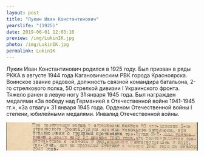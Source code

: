 ```yaml
---
layout: post
title: "Лукин Иван Константинович"
yearslife: "(1925)"
date: 2019-06-01 12:03:10
preview: /img/LukinIK.jpg
photo: /img/LukinIK.jpg
permalink: LukinIK
---
```


Лукин Иван Константинович родился в 1925 году. Был призван в ряды РККА в августе 1944 года Кагановическим РВК города Красноярска. Воинское звание рядовой, должность связной командира батальона, 2-го стрелкового полка, 50 стрелкой дивизии I Украинского фронта. Тяжело ранен в левую ногу 31 января 1945 года. Был награжден медалями «За победу над Германией в Отечественной войне 1941-1945 гг.», «За отвагу» 31 января 1945 года. Орденом Отечественной войны I степени, юбилейными медалями. Инвалид Отечественной войны.

[<img src="/img/LukinIK2.jpg#thumbnail" alt="" title="">](/img/LukinIK2.jpg)